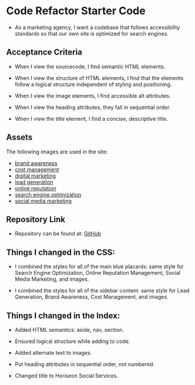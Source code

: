 # Code Refactor Starter Code

- As a marketing agency, I want a codebase that follows accessibility standards so that our own site is optimized for search engines.

## Acceptance Criteria

- When I view the sourcecode, I find semantic HTML elements.

- When I view the structure of HTML elements, I find that the elements follow a logical structure independent of styling and positioning.

- When I view the image elements, I find accessible alt attributes.

- When I view the heading attributes, they fall in sequential order.

- When I view the title element, I find a concise, descriptive title.

## Assets

The following images are used in the site:

- [brand awareness](brand-awareness.png)
- [cost management](cost-management.png)
- [digital marketing](digital-marketing-meeting.jpg)
- [lead generation](lead-generation.png)
- [online reputation](online-reputation-management.jpg)
- [search engine optimization](search-engine-optimization.jpg)
- [social media marketing](social-media-marketing.jpg)

## Repository Link

- Repository can be found at:
  [GitHub](https://github.com/susangrace909/urban-octo-telegram.git)

## Things I changed in the CSS:

- I combined the styles for all of the main blue placards: same style for Search Engine Optimization, Online Reputation Management, Social Media Marketing, and images.

- I combined the styles for all of the sidebar content: same style for Lead Generation, Brand Awareness, Cost Management, and images.

## Things I changed in the Index:

- Added HTML semantics: aside, nav, section.

- Ensured logical structure while adding to code.

- Added alternate text to images.

- Put heading attributes in sequential order, not numbered.

- Changed title to Horiseon Social Services.
